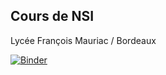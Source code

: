 ## Cours de NSI 
Lycée François Mauriac / Bordeaux


[![Binder](https://mybinder.org/badge_logo.svg)](https://mybinder.org/v2/gh/glassus/nsi/master)
